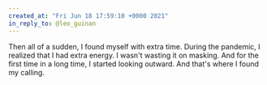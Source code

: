 ```yaml
---
created_at: "Fri Jun 18 17:59:10 +0000 2021"
in_reply_to: @leo_guinan
---
```


Then all of a sudden, I found myself with extra time. During the pandemic, I realized that I had extra energy. I wasn't wasting it on masking. And for the first time in a long time, I started looking outward. And that's where I found my calling.